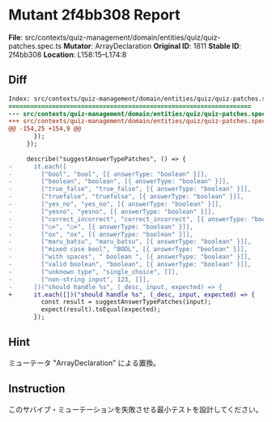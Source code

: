 # Mutant 2f4bb308 Report

**File**: src/contexts/quiz-management/domain/entities/quiz/quiz-patches.spec.ts
**Mutator**: ArrayDeclaration
**Original ID**: 1811
**Stable ID**: 2f4bb308
**Location**: L158:15–L174:8

## Diff

```diff
Index: src/contexts/quiz-management/domain/entities/quiz/quiz-patches.spec.ts
===================================================================
--- src/contexts/quiz-management/domain/entities/quiz/quiz-patches.spec.ts	original
+++ src/contexts/quiz-management/domain/entities/quiz/quiz-patches.spec.ts	mutated #1811
@@ -154,25 +154,9 @@
       });
     });
 
     describe("suggestAnswerTypePatches", () => {
-      it.each([
-        ["bool", "bool", [{ answerType: "boolean" }]],
-        ["boolean", "boolean", [{ answerType: "boolean" }]],
-        ["true_false", "true_false", [{ answerType: "boolean" }]],
-        ["truefalse", "truefalse", [{ answerType: "boolean" }]],
-        ["yes_no", "yes_no", [{ answerType: "boolean" }]],
-        ["yesno", "yesno", [{ answerType: "boolean" }]],
-        ["correct_incorrect", "correct_incorrect", [{ answerType: "boolean" }]],
-        ["○×", "○×", [{ answerType: "boolean" }]],
-        ["ox", "ox", [{ answerType: "boolean" }]],
-        ["maru_batsu", "maru_batsu", [{ answerType: "boolean" }]],
-        ["mixed case bool", "BOOL", [{ answerType: "boolean" }]],
-        ["with spaces", " boolean ", [{ answerType: "boolean" }]],
-        ["valid boolean", "boolean", [{ answerType: "boolean" }]],
-        ["unknown type", "single_choice", []],
-        ["non-string input", 123, []],
-      ])("should handle %s", (_desc, input, expected) => {
+      it.each([])("should handle %s", (_desc, input, expected) => {
         const result = suggestAnswerTypePatches(input);
         expect(result).toEqual(expected);
       });
```

## Hint

ミューテータ "ArrayDeclaration" による置換。

## Instruction

このサバイブ・ミューテーションを失敗させる最小テストを設計してください。
